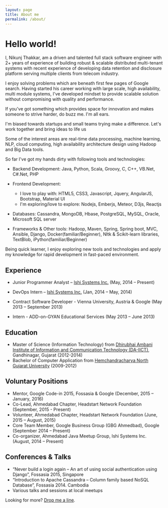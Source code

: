 ```yaml
---
layout: page
title: About me
permalink: /about/
---
```


Hello world!
=============

I, Nikunj Thakkar, am a driven and talented full stack software engineer with 2+ years of experience of building robust & scalable distributed multi-tenant systems with recent
experience of developing data retention and disclosure platform serving multiple clients from telecom industry.

I enjoy solving problems which are beneath first few pages of Google search. Having started his career working with large scale, high availability, multi module systems,
I've developed mindset to provide scalable solution without compromising with quality and performance.

If you've got something which provides space for innovation and makes someone to strive harder, do buzz me. I'm all ears.

I'm biased towards startups and small teams trying make a difference. Let's work together and bring ideas to life us

Some of the interest areas are real-time data processing, machine learning, NLP, cloud computing, high availability architecture design using Hadoop and Big Data tools.

So far I've got my hands dirty with following tools and technologies:

* Backend Development: Java, Python, Scala, Groovy, C, C++, VB.Net, C#.Net, PHP

* Frontend Development:
    - I love to play with: HTML5, CSS3, Javascript, Jquery, AngularJS, Bootstrap, Material UI
    - I'm exploring/love to explore: Nodejs, Emberjs, Meteor, D3js, Reactjs
    
* Databases: Cassandra, MongoDB, Hbase, PostgreSQL, MySQL, Oracle, Microsoft SQL server

* Frameworks & Other tools: Hadoop, Maven, Spring, Spring boot, MVC, Ansible, Django, Docker(familiar/Beginner), Nltk & Scikit-learn libraries, TextBlob, iPython(familiar/Beginner)

Being quick learner, I enjoy exploring new tools and technologies and apply my knowledge for rapid development in fast-paced environment.

Experience
----------

* Junior Programmer Analyst – [Ishi Systems Inc.](http://ishisystems.com/) (May, 2014 – Present)

* DevOps Intern – [Ishi Systems Inc.](http://ishisystems.com/) (Jan, 2014 – May, 2014)

* Contract Software Developer - Vienna University, Austria & Google (May 2013 – September 2013)

* Intern - ADD-on-GYAN Educational Services (May 2013 – June 2013)

Education
---------
     
* Master of Science (Information Technology) from [Dhirubhai Ambani Institute of Information and Communication Technology (DA-IICT)](http://daiict.ac.in), Gandhinagar, Gujarat (2012-2014)
* Bachelor of Computer Application from [Hemchandracharya North Gujarat University](http://www.ngu.ac.in) (2009-2012)

Voluntary Positions
--------------------

* Mentor, Google Code-in 2015, Fossasia & Google (December, 2015 – January, 2016)
* Co-Lead, Ahmedabad Chapter, Headstart Network Foundation (September, 2015 - Present)
* Volunteer, Ahmedabad Chapter, Headstart Network Foundation (June, 2015 – August, 2015)
* Core Team Member, Google Business Group (GBG Ahmedbad), Google (September 2014 – Present)
* Co-organizer, Ahmedabad Java Meetup Group, Ishi Systems Inc. (August, 2014 – Present)

Conferences & Talks
-------------------

* “Never build a login again – An art of using social authentication using Django”, Fossasia 2015, Singapore
* “Introduction to Apache Cassandra – Column family based NoSQL Database”, Fossasia 2014. Cambodia
* Various talks and sessions at local meetups

Looking for more? [Drop me a line](mailto:me@nikunjthakkar.com).
     







